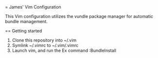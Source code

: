 = James' Vim Configuration

This Vim configuration utilizes the vundle package manager for automatic bundle management.

== Getting started

1. Clone this repository into ~/.vim
2. Symlink ~/.vimrc to ~/.vim/.vimrc
3. Launch vim, and run the Ex command :BundleInstall
